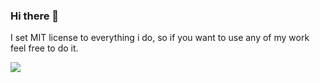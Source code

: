 ### Hi there 👋

I set MIT license to everything i do, so if you want to use any of my work feel free to do it.

<img src="https://github-readme-stats-sigma-five.vercel.app/api/top-langs?username=DaJMaN4&layout=compact"/>
